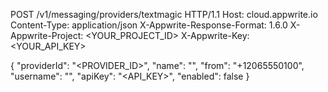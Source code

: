 POST /v1/messaging/providers/textmagic HTTP/1.1
Host: cloud.appwrite.io
Content-Type: application/json
X-Appwrite-Response-Format: 1.6.0
X-Appwrite-Project: &lt;YOUR_PROJECT_ID&gt;
X-Appwrite-Key: &lt;YOUR_API_KEY&gt;

{
  "providerId": "<PROVIDER_ID>",
  "name": "<NAME>",
  "from": "+12065550100",
  "username": "<USERNAME>",
  "apiKey": "<API_KEY>",
  "enabled": false
}
